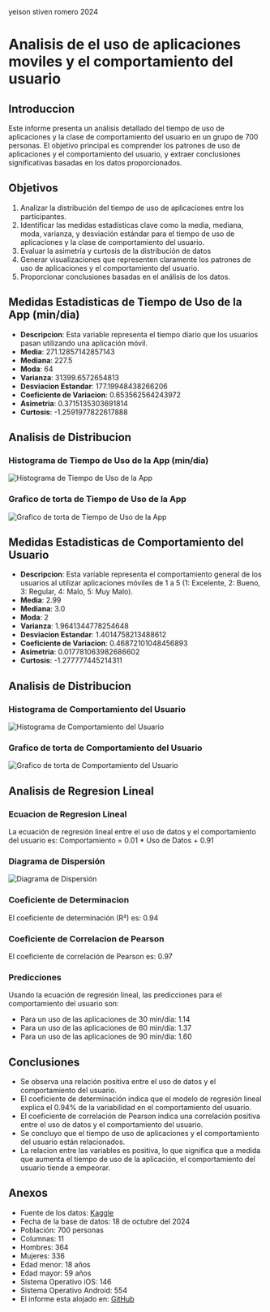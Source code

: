 yeison stiven romero
2024

# Analisis de el uso de aplicaciones moviles y el comportamiento del usuario

## Introduccion

Este informe presenta un análisis detallado del tiempo de uso de aplicaciones y la clase de comportamiento del usuario en un grupo de 700 personas. El objetivo principal es comprender los patrones de uso de aplicaciones y el comportamiento del usuario, y extraer conclusiones significativas basadas en los datos proporcionados.

## Objetivos

1. Analizar la distribución del tiempo de uso de aplicaciones entre los participantes.
2. Identificar las medidas estadísticas clave como la media, mediana, moda, varianza, y desviación estándar para el tiempo de uso de aplicaciones y la clase de comportamiento del usuario.
3. Evaluar la asimetría y curtosis de la distribución de datos
4. Generar visualizaciones que representen claramente los patrones de uso de aplicaciones y el comportamiento del usuario.
5. Proporcionar conclusiones basadas en el análisis de los datos.

## Medidas Estadisticas de Tiempo de Uso de la App (min/dia)

- **Descripcion**: Esta variable representa el tiempo diario que los usuarios pasan utilizando una aplicación móvil.
- **Media**: 271.12857142857143
- **Mediana**: 227.5
- **Moda**: 64
- **Varianza**: 31399.6572654813
- **Desviacion Estandar**: 177.19948438266206
- **Coeficiente de Variacion**: 0.653562564243972
- **Asimetria**: 0.3715135303691814
- **Curtosis**: -1.2591977822617888

## Analisis de Distribucion

### Histograma de Tiempo de Uso de la App (min/dia)

![Histograma de Tiempo de Uso de la App](histograma.png)

### Grafico de torta de Tiempo de Uso de la App

![Grafico de torta de Tiempo de Uso de la App](grafico_pastel.png)

## Medidas Estadisticas de Comportamiento del Usuario

- **Descripcion**: Esta variable representa el comportamiento general de los usuarios al utilizar aplicaciones móviles de 1 a 5 (1: Excelente, 2: Bueno, 3: Regular, 4: Malo, 5: Muy Malo).
- **Media**: 2.99
- **Mediana**: 3.0
- **Moda**: 2
- **Varianza**: 1.9641344778254648
- **Desviacion Estandar**: 1.4014758213488612
- **Coeficiente de Variacion**: 0.46872101048456893
- **Asimetria**: 0.017781063982686602
- **Curtosis**: -1.277777445214311

## Analisis de Distribucion

### Histograma de Comportamiento del Usuario

![Histograma de Comportamiento del Usuario](histograma_comportamiento.png)

### Grafico de torta de Comportamiento del Usuario

![Grafico de torta de Comportamiento del Usuario](grafico_pastel_comportamiento.png)

## Analisis de Regresion Lineal

### Ecuacion de Regresion Lineal

La ecuación de regresión lineal entre el uso de datos y el comportamiento del usuario es:
Comportamiento = 0.01 * Uso de Datos + 0.91

### Diagrama de Dispersión

![Diagrama de Dispersión](diagrama_dispersion.png)

### Coeficiente de Determinacion

El coeficiente de determinación (R²) es: 0.94

### Coeficiente de Correlacion de Pearson

El coeficiente de correlación de Pearson es: 0.97

### Predicciones

Usando la ecuación de regresión lineal, las predicciones para el comportamiento del usuario son:

- Para un uso de las aplicaciones  de 30 min/día: 1.14
- Para un uso de las aplicaciones  de 60 min/día: 1.37
- Para un uso de las aplicaciones  de 90 min/día: 1.60

## Conclusiones

- Se observa una relación positiva entre el uso de datos y el comportamiento del usuario.
- El coeficiente de determinación indica que el modelo de regresión lineal explica el 0.94% de la variabilidad en el comportamiento del usuario.
- El coeficiente de correlación de Pearson indica una correlación positiva entre el uso de datos y el comportamiento del usuario.
- Se concluyo que el tiempo de uso de aplicaciones y el comportamiento del usuario están relacionados.
- La relacion entre las variables es positiva, lo que significa que a medida que aumenta el tiempo de uso de la aplicación, el comportamiento del usuario tiende a empeorar.

## Anexos

- Fuente de los datos: [Kaggle](https://www.kaggle.com/datasets/valakhorasani/mobile-device-usage-and-user-behavior-dataset)
- Fecha de la base de datos: 18 de octubre del 2024
- Población: 700 personas
- Columnas: 11
- Hombres: 364
- Mujeres: 336
- Edad menor: 18 años
- Edad mayor: 59 años
- Sistema Operativo iOS: 146
- Sistema Operativo Android: 554
- El informe esta alojado en: [GitHub](https://github.com/Yeison-2/Estadistica)
